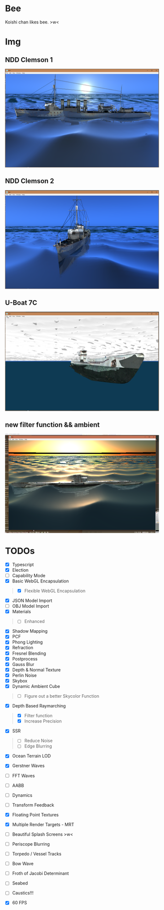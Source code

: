 # Bee

Koishi chan likes bee. \>w<

# Img

## NDD Clemson 1

![](docs/refined.png)

## NDD Clemson 2

![](docs/refined2.png)

## U-Boat 7C

![](docs/sub.png)

## new filter function && ambient

![](docs/new-ambient.png)

# TODOs

- [X] Typescript
- [X] Election
- [ ] Capability Mode
- [X] Basic WebGL Encapsulation
> - [X] Flexible WebGL Encapsulation
- [X] JSON Model Import
- [ ] OBJ Model Import
- [X] Materials
> - [ ] Enhanced
- [X] Shadow Mapping
- [X] PCF
- [X] Phong Lighting
- [X] Refraction
- [X] Fresnel Blending
- [X] Postprocess
- [X] Gauss Blur
- [X] Depth & Normal Texture
- [X] Perlin Noise
- [X] Skybox
- [X] Dynamic Ambient Cube
> - [ ] Figure out a better Skycolor Function 
- [X] Depth Based Raymarching
> - [X] Filter function
> - [X] Increase Precision
- [X] SSR
> - [ ] Reduce Noise
> - [ ] Edge Blurring
- [X] Ocean Terrain LOD
- [X] Gerstner Waves
- [ ] FFT Waves
- [ ] AABB
- [ ] Dynamics
- [ ] Transform Feedback
- [X] Floating Point Textures
- [X] Multiple Render Targets - MRT

- [ ] Beautiful Splash Screens \>w<
- [ ] Periscope Blurring
- [ ] Torpedo / Vessel Tracks
- [ ] Bow Wave
- [ ] Froth of Jacobi Determinant
- [ ] Seabed
- [ ] Caustics!!!

- [X] 60 FPS